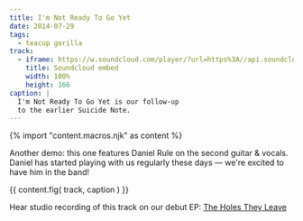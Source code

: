 ```yaml
---
title: I'm Not Ready To Go Yet
date: 2014-07-29
tags:
  - teacup gorilla
track:
  - iframe: https://w.soundcloud.com/player/?url=https%3A//api.soundcloud.com/tracks/159561832&amp;color=ff0000&amp;auto_play=false&amp;hide_related=false&amp;show_comments=true&amp;show_user=true&amp;show_reposts=false
    title: Soundcloud embed
    width: 100%
    height: 166
caption: |
  I'm Not Ready To Go Yet is our follow-up
  to the earlier Suicide Note.
---
```

{% import "content.macros.njk" as content %}

Another demo:
this one features Daniel Rule on the second guitar & vocals.
Daniel has started playing with us regularly these days —
we're excited to have him in the band!

{{ content.fig(
  track,
  caption
) }}

Hear studio recording of this track
on our debut EP:
[The Holes They Leave](/projects/holes-they-leave/)
